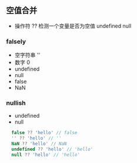 ## 空值合并
* 操作符 ?? 检测一个变量是否为空值 undefined null

### falsely
* 空字符串 ''
* 数字 0
* undefined
* null
* false
* NaN

### nullish
* undefined
* null 

```js
  false ?? 'hello' // false
  '' ?? 'hello' // ''
  NaN ?? 'hello' // NaN
  undefined ?? 'hello' // 'hello'
  null ?? 'hello' // 'hello'
```